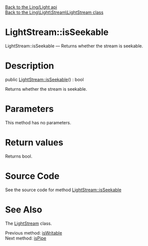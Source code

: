 [Back to the Ling/Light api](https://github.com/lingtalfi/Light/blob/master/doc/api/Ling/Light.md)<br>
[Back to the Ling\Light\Stream\LightStream class](https://github.com/lingtalfi/Light/blob/master/doc/api/Ling/Light/Stream/LightStream.md)


LightStream::isSeekable
================



LightStream::isSeekable — Returns whether the stream is seekable.




Description
================


public [LightStream::isSeekable](https://github.com/lingtalfi/Light/blob/master/doc/api/Ling/Light/Stream/LightStream/isSeekable.md)() : bool




Returns whether the stream is seekable.




Parameters
================

This method has no parameters.


Return values
================

Returns bool.








Source Code
===========
See the source code for method [LightStream::isSeekable](https://github.com/lingtalfi/Light/blob/master/Stream/LightStream.php#L268-L279)


See Also
================

The [LightStream](https://github.com/lingtalfi/Light/blob/master/doc/api/Ling/Light/Stream/LightStream.md) class.

Previous method: [isWritable](https://github.com/lingtalfi/Light/blob/master/doc/api/Ling/Light/Stream/LightStream/isWritable.md)<br>Next method: [isPipe](https://github.com/lingtalfi/Light/blob/master/doc/api/Ling/Light/Stream/LightStream/isPipe.md)<br>

